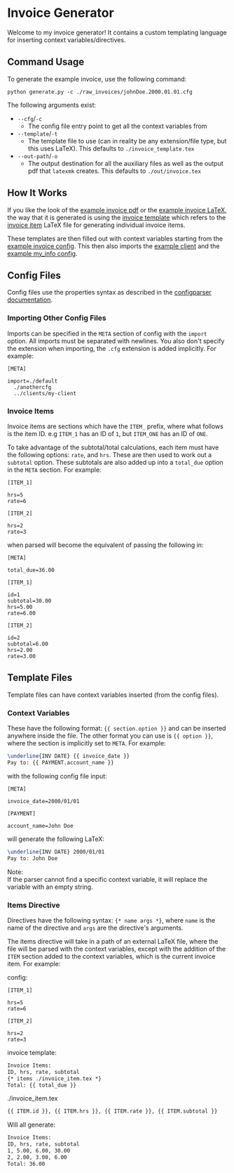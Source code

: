 # Invoice Generator

Welcome to my invoice generator! It contains a custom templating language for inserting context variables/directives.

## Command Usage

To generate the example invoice, use the following command:

```properties
python generate.py -c ./raw_invoices/johnDoe.2000.01.01.cfg
```

The following arguments exist:

- `--cfg`/`-c`
  - The config file entry point to get all the context variables from
- `--template`/`-t`
  - The template file to use (can in reality be any extension/file type, but this uses LaTeX). This defaults to `./invoice_template.tex`
- `--out-path`/`-o`
  - The output destination for all the auxiliary files as well as the output pdf that `latexmk` creates. This defaults to `./out/invoice.tex`

## How It Works

If you like the look of the [example invoice pdf](./example-invoice.pdf) or the [example invoice LaTeX](./example-invoice.tex), the way that it is generated is using the [invoice template](./invoice_template.tex) which refers to the [invoice item](./invoice_item.tex) LaTeX file for generating individual invoice items.

These templates are then filled out with context variables starting from the [example invoice config](./raw_invoices/johnDoe.2000.01.01.cfg). This then also imports the [example client](./clients/johnDoe.cfg) and the [example my_info config](./my_info.cfg).

## Config Files

Config files use the properties syntax as described in the [configparser documentation](https://docs.python.org/3/library/configparser.html#supported-ini-file-structure).

### Importing Other Config Files

Imports can be specified in the `META` section of config with the `import` option. All imports must be separated with newlines. You also don't specify the extension when importing, the `.cfg` extension is added implicitly. For example:

```properties
[META]

import=./default
  ./anothercfg
  ../clients/my-client
```

### Invoice Items

Invoice items are sections which have the `ITEM_` prefix, where what follows is the item ID. e.g `ITEM_1` has an ID of `1`, but `ITEM_ONE` has an ID of `ONE`.

To take advantage of the subtotal/total calculations, each item must have the following options: `rate`, and `hrs`. These are then used to work out a `subtotal` option. These subtotals are also added up into a `total_due` option in the `META` section. For example:

```properties
[ITEM_1]

hrs=5
rate=6

[ITEM_2]

hrs=2
rate=3
```

when parsed will become the equivalent of passing the following in:

```properties
[META]

total_due=36.00

[ITEM_1]

id=1
subtotal=30.00
hrs=5.00
rate=6.00

[ITEM_2]

id=2
subtotal=6.00
hrs=2.00
rate=3.00
```

## Template Files

Template files can have context variables inserted (from the config files).

### Context Variables

These have the following format: `{{ section.option }}` and can be inserted anywhere inside the file. The other format you can use is `{{ option }}`, where the section is implicitly set to `META`. For example:

```LaTeX
\underline{INV DATE} {{ invoice_date }}
Pay to: {{ PAYMENT.account_name }}
```

with the following config file input:

```properties
[META]

invoice_date=2000/01/01

[PAYMENT]

account_name=John Doe
```

will generate the following LaTeX:

```LaTeX
\underline{INV DATE} 2000/01/01
Pay to: John Doe
```

Note:\
If the parser cannot find a specific context variable, it will replace the variable with an empty string.

### Items Directive

Directives have the following syntax: `{* name args *}`, where `name` is the name of the directive and `args` are the directive's arguments.

The items directive will take in a path of an external LaTeX file, where the file will be parsed with the context variables, except with the addition of the `ITEM` section added to the context variables, which is the current invoice item. For example:

config:

```properties
[ITEM_1]

hrs=5
rate=6

[ITEM_2]

hrs=2
rate=3
```

invoice template:

```LaTeX
Invoice Items:
ID, hrs, rate, subtotal
{* items ./invoice_item.tex *}
Total: {{ total_due }}
```

./invoice_item.tex

```LaTeX
{{ ITEM.id }}, {{ ITEM.hrs }}, {{ ITEM.rate }}, {{ ITEM.subtotal }}
```

Will all generate:

```LaTeX
Invoice Items:
ID, hrs, rate, subtotal
1, 5.00, 6.00, 30.00
2, 2.00, 3.00, 6.00
Total: 36.00
```
